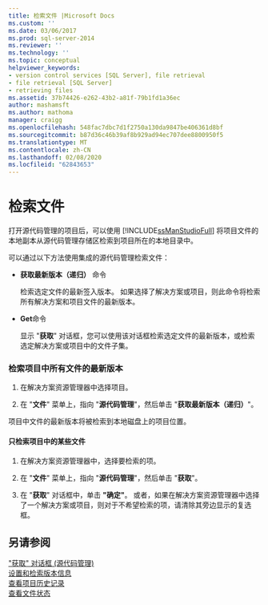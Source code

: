 ```yaml
---
title: 检索文件 |Microsoft Docs
ms.custom: ''
ms.date: 03/06/2017
ms.prod: sql-server-2014
ms.reviewer: ''
ms.technology: ''
ms.topic: conceptual
helpviewer_keywords:
- version control services [SQL Server], file retrieval
- file retrieval [SQL Server]
- retrieving files
ms.assetid: 37b74426-e262-43b2-a81f-79b1fd1a36ec
author: mashamsft
ms.author: mathoma
manager: craigg
ms.openlocfilehash: 548fac7dbc7d1f2750a130da9847be406361d8bf
ms.sourcegitcommit: b87d36c46b39af8b929ad94ec707dee8800950f5
ms.translationtype: MT
ms.contentlocale: zh-CN
ms.lasthandoff: 02/08/2020
ms.locfileid: "62843653"
---
```

# <a name="retrieve-files"></a>检索文件
  打开源代码管理的项目后，可以使用 [!INCLUDE[ssManStudioFull](../includes/ssmanstudiofull-md.md)] 将项目文件的本地副本从源代码管理存储区检索到项目所在的本地目录中。  
  
 可以通过以下方法使用集成的源代码管理检索文件：  
  
-   **获取最新版本（递归）** 命令  
  
     检索选定文件的最新签入版本。 如果选择了解决方案或项目，则此命令将检索所有解决方案和项目文件的最新版本。  
  
-   **Get**命令  
  
     显示 "**获取**" 对话框，您可以使用该对话框检索选定文件的最新版本，或检索选定解决方案或项目中的文件子集。  
  
### <a name="to-retrieve-the-latest-version-of-all-the-files-in-a-project"></a>检索项目中所有文件的最新版本  
  
1.  在解决方案资源管理器中选择项目。  
  
2.  在 "**文件**" 菜单上，指向 "**源代码管理**"，然后单击 "**获取最新版本（递归）**"。  
  
 项目中文件的最新版本将被检索到本地磁盘上的项目位置。  
  
#### <a name="to-retrieve-only-certain-files-in-a-project"></a>只检索项目中的某些文件  
  
1.  在解决方案资源管理器中，选择要检索的项。  
  
2.  在 "**文件**" 菜单上，指向 "**源代码管理**"，然后单击 "**获取**"。  
  
3.  在 "**获取**" 对话框中，单击 **"确定"**。 或者，如果在解决方案资源管理器中选择了一个解决方案或项目，则对于不希望检索的项，请清除其旁边显示的复选框。  
  
## <a name="see-also"></a>另请参阅  
 ["获取" 对话框 &#40;源代码管理&#41;](../../2014/database-engine/get-dialog-box-source-control.md)   
 [设置和检索版本信息](../../2014/database-engine/set-and-retrieve-version-information.md)   
 [查看项目历史记录](../../2014/database-engine/view-project-history.md)   
 [查看文件状态](../../2014/database-engine/view-file-status.md)  
  
  

